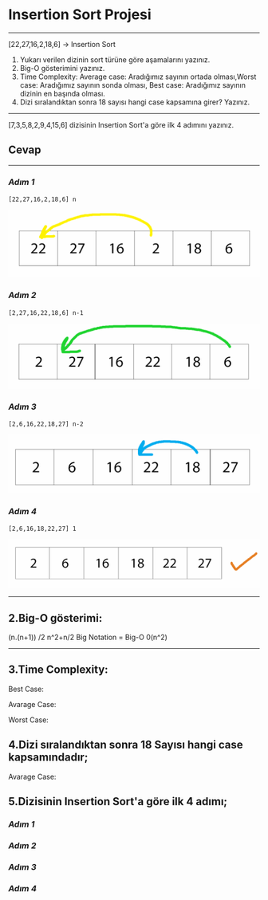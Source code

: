 # **Insertion Sort Projesi**
---------------------
[22,27,16,2,18,6] -> Insertion Sort

1. Yukarı verilen dizinin sort türüne göre aşamalarını yazınız.
2. Big-O gösterimini yazınız.
3. Time Complexity: Average case: Aradığımız sayının ortada olması,Worst case: Aradığımız sayının sonda olması, Best case: Aradığımız sayının dizinin en başında olması.
4. Dizi sıralandıktan sonra 18 sayısı hangi case kapsamına girer? Yazınız.

---------------

[7,3,5,8,2,9,4,15,6] dizisinin Insertion Sort'a göre ilk 4 adımını yazınız.

## **Cevap**
-----------------

### *Adım 1*

```
[22,27,16,2,18,6] n
```
![1.Adım](https://raw.githubusercontent.com/Overated/Insertion-Sort-Projesi/main/image/a1.png)

### *Adım 2*

```
[2,27,16,22,18,6] n-1
```

![2.Adım](https://raw.githubusercontent.com/Overated/Insertion-Sort-Projesi/main/image/a2.png)

### *Adım 3*
```
[2,6,16,22,18,27] n-2
```

![3.Adım](https://raw.githubusercontent.com/Overated/Insertion-Sort-Projesi/main/image/a3.png)

### *Adım 4*

```
[2,6,16,18,22,27] 1
```

![4.Adım](https://raw.githubusercontent.com/Overated/Insertion-Sort-Projesi/main/image/a4.png)






-------

## **2.Big-O gösterimi:**

(n.(n+1))
/2
n^2+n/2
Big Notation = Big-O 0(n^2)

-----

## **3.Time Complexity:**

Best Case: 

Avarage Case: 

Worst Case: 

## **4.Dizi sıralandıktan sonra 18 Sayısı hangi case kapsamındadır;**

Avarage Case: 

## **5.Dizisinin Insertion Sort'a göre ilk 4 adımı;**

### *Adım 1*

### *Adım 2*

### *Adım 3*

### *Adım 4*


